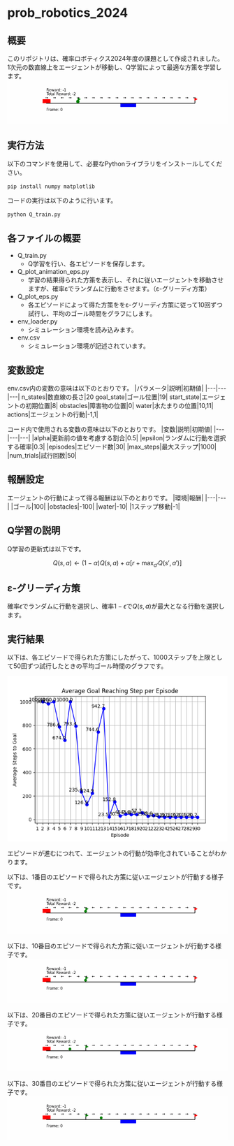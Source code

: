 # prob_robotics_2024

## 概要
このリポジトリは、確率ロボティクス2024年度の課題として作成されました。  
1次元の数直線上をエージェントが移動し、Q学習によって最適な方策を学習します。
![実行例](images/episode_29.gif)

## 実行方法
以下のコマンドを使用して、必要なPythonライブラリをインストールしてください。
```bash
pip install numpy matplotlib
```
コードの実行は以下のように行います。
```bash
python Q_train.py
```

## 各ファイルの概要
* Q_train.py
  * Q学習を行い、各エピソードを保存します。
* Q_plot_animation_eps.py
  * 学習の結果得られた方策を表示し、それに従いエージェントを移動させますが、確率εでランダムに行動をさせます。（ε-グリーディ方策）
* Q_plot_eps.py
  * 各エピソードによって得た方策ををε-グリーディ方策に従って10回ずつ試行し、平均のゴール時間をグラフにします。
* env_loader.py
  * シミュレーション環境を読み込みます。
* env.csv
  * シミュレーション環境が記述されています。

## 変数設定
env.csv内の変数の意味は以下のとおりです。
|パラメータ|説明|初期値|
|---|---|---|
n_states|数直線の長さ|20
goal_state|ゴール位置|19|
start_state|エージェントの初期位置|8|
obstacles|障害物の位置|0|
water|水たまりの位置|10,11|
actions|エージェントの行動|-1,1|

コード内で使用される変数の意味は以下のとおりです。
|変数|説明|初期値|
|---|---|---|
|alpha|更新前の値を考慮する割合|0.5|
|epsilon|ランダムに行動を選択する確率|0.3|
|episodes|エピソード数|30|
|max_steps|最大ステップ|1000|
|num_trials|試行回数|50|

## 報酬設定
エージェントの行動によって得る報酬は以下のとおりです。
|環境|報酬|
|---|---|
|ゴール|100|
|obstacles|-100|
|water|-10|
|1ステップ移動|-1|

## Q学習の説明
Q学習の更新式は以下です。

```math
Q(s, a) \leftarrow (1 - \alpha)Q(s, a) + \alpha \left[ r + \max_{a'} Q(s', a') \right]
```

## ε-グリーディ方策
確率$`\epsilon`$でランダムに行動を選択し、確率$`1 - \epsilon`$で$`Q(s, a)`$が最大となる行動を選択します。

## 実行結果
以下は、各エピソードで得られた方策にしたがって、1000ステップを上限として50回ずつ試行したときの平均ゴール時間のグラフです。

![平均ゴール時間](images/average_goal_time.png)

エピソードが進むにつれて、エージェントの行動が効率化されていることがわかります。

以下は、1番目のエピソードで得られた方策に従いエージェントが行動する様子です。
![エピソード1](images/episode_1.gif)

以下は、10番目のエピソードで得られた方策に従いエージェントが行動する様子です。
![エピソード10](images/episode_10.gif)

以下は、20番目のエピソードで得られた方策に従いエージェントが行動する様子です。
![エピソード10](images/episode_20.gif)

以下は、30番目のエピソードで得られた方策に従いエージェントが行動する様子です。
![エピソード30](images/episode_30.gif)